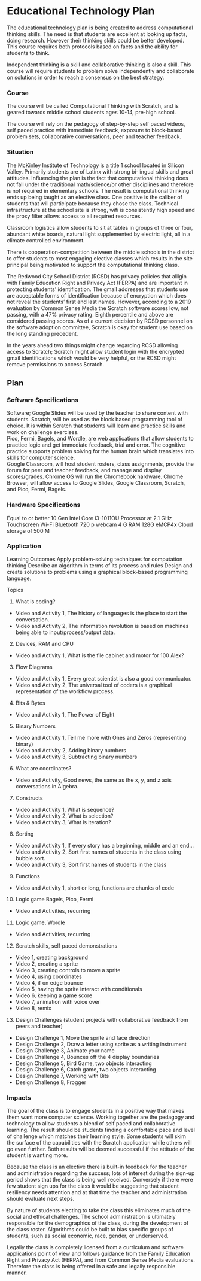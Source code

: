 # Educational Technology Plan

The educational technology plan is being created to address computational thinking skills. The need is that students are excellent at looking up facts, doing research.  However their thinking skills could be better developed.  This course requires both protocols based on facts and the ability for students to think. 

Independent thinking is a skill and collaborative thinking is also a skill.  This course will require students to problem solve independently and collaborate on solutions in order to reach a consensus on the best strategy.  


### Course

The course will be called Computational Thinking with Scratch, and is geared towards middle school students ages 10-14, pre-high school. 

The course will rely on the pedagogy of step-by-step self paced videos, self paced practice with immediate feedback, exposure to block-based problem sets, collaborative conversations, peer and teacher feedback.   

 
### Situation

The McKinley Institute of Technology is a title 1 school located in Silicon Valley. Primarily students are of Latinx with strong bi-lingual skills and great attitudes. Influencing the plan is the fact that computational thinking does not fall under the traditional math/science/or other disciplines and therefore is not required in elementary schools. The result is computational thinking ends up being taught as an elective class.  One positive is the caliber of students that will participate because they chose the class.  Technical infrastructure at the school site is strong, wifi is consistently high speed and the proxy filter allows access to all required resources.

Classroom logistics allow students to sit at tables in groups of three or four, abundant white boards, natural light supplemented by electric light, all in a climate controlled environment.    

There is cooperation-competition between the middle schools in the district to offer students to most engaging elective classes which results in the site principal being motivated to support the computational thinking class.   

The Redwood City School District (RCSD) has privacy policies that alligin with Family Education Right and Privacy Act (FERPA) and are important in protecting students’ identification.  The gmail addresses that students use are acceptable forms of identification because of encryption which does not reveal the students’ first and last names.  However, according to a 2019 evaluation by Common Sense Media the Scratch software scores low, not passing, with a 47% privacy rating.  Eighth percentile and above are considered passing scores.  As of a current decision by RCSD personnel on the software adoption committee, Scratch is okay for student use based on the long standing precedent.  

In the years ahead two things might change regarding RCSD allowing access to Scratch; Scratch might allow student login with the encrypted gmail identifications which would be very helpful, or the RCSD might remove permissions to access Scratch.    

## Plan

### Software Specifications

Software;
Google Slides will be used by the teacher to share content with students. 
Scratch, will be used as the block based programming tool of choice.  It is within Scratch that students will learn and practice skills and work on challenge exercises.  
Pico, Fermi, Bagels, and Wordle, are web applications that allow students to practice logic and get immediate feedback, trial and error.  The cognitive practice supports problem solving for the human brain which translates into skills for computer science.  
Google Classroom, will host student rosters, class assignments, provide the forum for peer and teacher feedback, and manage and display scores/grades.
Chrome OS will run the Chromebook hardware.
Chrome Browser, will allow access to Google Slides, Google Classroom, Scratch, and Pico, Fermi, Bagels.   


### Hardware Specifications

Equal to or better
10 Gen Intel Core i3-1011OU Processor at 2.1 GHz
Touchscreen
Wi-Fi
Bluetooth
720 p webcam
4 G RAM
128G eMCP4x
Cloud storage of 500 M


### Application

Learning Outcomes
Apply problem-solving techniques for computation thinking
Describe an algorithm in terms of its process and rules
Design and create solutions to problems using a graphical block-based programming language.

Topics
1. What is coding? 
- Video and Activity 1, The history of languages is the place to start the conversation. 
- Video and Activity 2, The information revolution is based on machines being able to input/process/output data. 
2. Devices, RAM and CPU
- Video and Activity 1, What is the file cabinet and motor for 100 Alex?
3. Flow Diagrams
- Video and Activity 1,  Every great scientist is also a good communicator.  
- Video and Activity 2, The universal tool of coders is a graphical representation of the workflow process.  
4. Bits & Bytes
- Video and Activity 1, The Power of Eight
5. Binary Numbers
- Video and Activity 1, Tell me more with Ones and Zeros (representing binary)
- Video and Activity 2, Adding binary numbers
- Video and Activity 3, Subtracting binary numbers
6. What are coordinates?
- Video and Activity, Good news, the same as the x,  y, and z axis conversations in Algebra.
7. Constructs
- Video and Activity 1, What is sequence?
- Video and Activity 2, What is selection?
- Video and Activity 3, What is iteration? 
8. Sorting
- Video and Activity 1, If every story has a beginning, middle and an end…
- Video and Activity 2, Sort first names of students in the class using bubble sort. 
- Video and Activity 3, Sort first names of students in the class 
9. Functions
- Video and Activity 1, short or long, functions are chunks of code
10. Logic game Bagels, Pico, Fermi
- Video and Activities, recurring
11. Logic game, Wordle
- Video and Activities, recurring 
12. Scratch skills, self paced demonstrations
- Video 1, creating background
- Video 2, creating a sprite
- Video 3, creating controls to move a sprite
- Video 4, using coordinates
- Video 4, if on edge bounce
- Video 5, having the sprite interact with conditionals
- Video 6, keeping a game score
- Video 7, animation with voice over
- Video 8, remix
13. Design Challenges (student projects with collaborative feedback from peers and teacher)
- Design Challenge 1, Move the sprite and face direction 
- Design Challenge 2, Draw a letter using sprite as a writing instrument
- Design Challenge 3, Animate your name
- Design Challenge 4, Bounces off the 4 display boundaries 
- Design Challenge 5, Bird Game, two objects interacting
- Design Challenge 6, Catch game, two objects interacting
- Design Challenge 7, Working with Bits
- Design Challenge 8, Frogger

### Impacts

The goal of the class is to engage students in a positive way that makes them want more computer science.  Working together are the pedagogy and technology to allow students a blend of self paced and collaborative learning.  The result should be students finding a comfortable pace and level of challenge which matches their learning style.  Some students will skim the surface of the capabilities with the Scratch application while others will go even further.  Both results will be deemed successful if the attitude of the student is wanting more.

Because the class is an elective there is built-in feedback for the teacher and administration regarding the success; lots of interest during the sign-up period shows that the class is being well received.  Conversely if there were few student sign ups for the class it would be suggesting that student resiliency needs attention and at that time the teacher and administration should evaluate next steps.  

By nature of students electing to take the class this eliminates much of the social and ethical challenges. The school administration is ultimately responsible for the demographics of the class, during the development of the class roster.  Algorithms could be built to bias specific groups of students, such as social economic, race, gender, or underserved.  

Legally the class is completely licensed from a curriculum and software applications point of view and follows guidance from the Family Education Right and Privacy Act (FERPA), and from Common Sense Media evaluations.  Therefore the class is being offered in a safe and legally responsible manner.    
